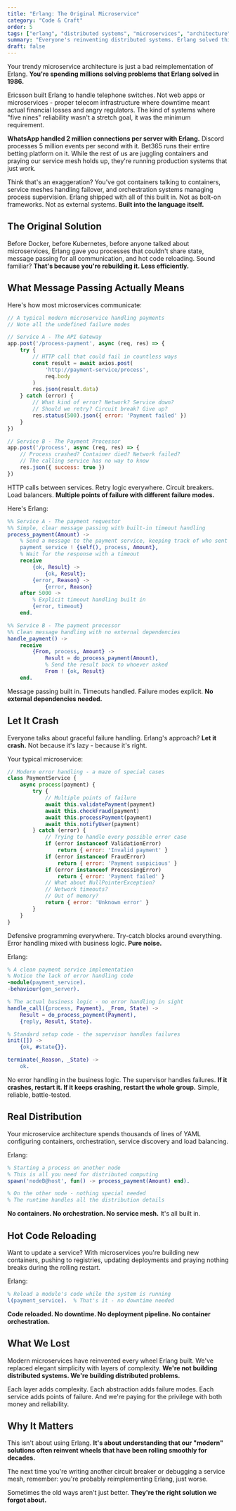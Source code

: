 ```yaml
---
title: "Erlang: The Original Microservice"
category: "Code & Craft"
order: 5
tags: ["erlang", "distributed systems", "microservices", "architecture"]
summary: "Everyone's reinventing distributed systems. Erlang solved this thirty years ago. Here's what we're all doing wrong."
draft: false
---
```


Your trendy microservice architecture is just a bad reimplementation of Erlang. **You're spending millions solving problems that Erlang solved in 1986.**

Ericsson built Erlang to handle telephone switches. Not web apps or microservices - proper telecom infrastructure where downtime meant actual financial losses and angry regulators. The kind of systems where "five nines" reliability wasn't a stretch goal, it was the minimum requirement.

**WhatsApp handled 2 million connections per server with Erlang.** Discord processes 5 million events per second with it. Bet365 runs their entire betting platform on it. While the rest of us are juggling containers and praying our service mesh holds up, they're running production systems that just work.

Think that's an exaggeration? You've got containers talking to containers, service meshes handling failover, and orchestration systems managing process supervision. Erlang shipped with all of this built in. Not as bolt-on frameworks. Not as external systems. **Built into the language itself.**

## The Original Solution

Before Docker, before Kubernetes, before anyone talked about microservices, Erlang gave you processes that couldn't share state, message passing for all communication, and hot code reloading. Sound familiar? **That's because you're rebuilding it. Less efficiently.**

## What Message Passing Actually Means

Here's how most microservices communicate:

```javascript
// A typical modern microservice handling payments
// Note all the undefined failure modes

// Service A - The API Gateway
app.post('/process-payment', async (req, res) => {
    try {
        // HTTP call that could fail in countless ways
        const result = await axios.post(
            'http://payment-service/process',
            req.body
        )
        res.json(result.data)
    } catch (error) {
        // What kind of error? Network? Service down?
        // Should we retry? Circuit break? Give up?
        res.status(500).json({ error: 'Payment failed' })
    }
})

// Service B - The Payment Processor
app.post('/process', async (req, res) => {
    // Process crashed? Container died? Network failed?
    // The calling service has no way to know
    res.json({ success: true })
})
```

HTTP calls between services. Retry logic everywhere. Circuit breakers. Load balancers. **Multiple points of failure with different failure modes.**

Here's Erlang:

```erlang
%% Service A - The payment requestor
%% Simple, clear message passing with built-in timeout handling
process_payment(Amount) ->
    % Send a message to the payment service, keeping track of who sent it
    payment_service ! {self(), process, Amount},
    % Wait for the response with a timeout
    receive
        {ok, Result} -> 
            {ok, Result};
        {error, Reason} -> 
            {error, Reason}
    after 5000 ->
        % Explicit timeout handling built in
        {error, timeout}
    end.

%% Service B - The payment processor
%% Clean message handling with no external dependencies
handle_payment() ->
    receive
        {From, process, Amount} ->
            Result = do_process_payment(Amount),
            % Send the result back to whoever asked
            From ! {ok, Result}
    end.
```

Message passing built in. Timeouts handled. Failure modes explicit. **No external dependencies needed.**

## Let It Crash

Everyone talks about graceful failure handling. Erlang's approach? **Let it crash.** Not because it's lazy - because it's right.

Your typical microservice:

```javascript
// Modern error handling - a maze of special cases
class PaymentService {
    async process(payment) {
        try {
            // Multiple points of failure
            await this.validatePayment(payment)
            await this.checkFraud(payment)
            await this.processPayment(payment)
            await this.notifyUser(payment)
        } catch (error) {
            // Trying to handle every possible error case
            if (error instanceof ValidationError)
                return { error: 'Invalid payment' }
            if (error instanceof FraudError)
                return { error: 'Payment suspicious' }
            if (error instanceof ProcessingError)
                return { error: 'Payment failed' }
            // What about NullPointerException?
            // Network timeouts?
            // Out of memory?
            return { error: 'Unknown error' }
        }
    }
}
```

Defensive programming everywhere. Try-catch blocks around everything. Error handling mixed with business logic. **Pure noise.**

Erlang:

```erlang
% A clean payment service implementation
% Notice the lack of error handling code
-module(payment_service).
-behaviour(gen_server).

% The actual business logic - no error handling in sight
handle_call({process, Payment}, _From, State) ->
    Result = do_process_payment(Payment),
    {reply, Result, State}.

% Standard setup code - the supervisor handles failures
init([]) ->
    {ok, #state{}}.

terminate(_Reason, _State) ->
    ok.
```

No error handling in the business logic. The supervisor handles failures. **If it crashes, restart it. If it keeps crashing, restart the whole group.** Simple, reliable, battle-tested.

## Real Distribution

Your microservice architecture spends thousands of lines of YAML configuring containers, orchestration, service discovery and load balancing.

Erlang:

```erlang
% Starting a process on another node
% This is all you need for distributed computing
spawn('nodeB@host', fun() -> process_payment(Amount) end).

% On the other node - nothing special needed
% The runtime handles all the distribution details
```

**No containers. No orchestration. No service mesh.** It's all built in.

## Hot Code Reloading

Want to update a service? With microservices you're building new containers, pushing to registries, updating deployments and praying nothing breaks during the rolling restart.

Erlang:

```erlang
% Reload a module's code while the system is running
l(payment_service).  % That's it - no downtime needed
```

**Code reloaded. No downtime. No deployment pipeline. No container orchestration.**

## What We Lost

Modern microservices have reinvented every wheel Erlang built. We've replaced elegant simplicity with layers of complexity. **We're not building distributed systems. We're building distributed problems.**

Each layer adds complexity. Each abstraction adds failure modes. Each service adds points of failure. And we're paying for the privilege with both money and reliability.

## Why It Matters

This isn't about using Erlang. **It's about understanding that our "modern" solutions often reinvent wheels that have been rolling smoothly for decades.**

The next time you're writing another circuit breaker or debugging a service mesh, remember: you're probably reimplementing Erlang, just worse.

Sometimes the old ways aren't just better. **They're the right solution we forgot about.**
